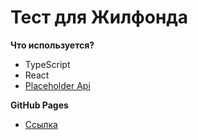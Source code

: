 # Тест для Жилфонда

**Что используется?**

* TypeScript
* React
* [Placeholder Api](https://jsonplaceholder.typicode.com/)

**GitHub Pages**
* [Ссылка](https://komubosu.github.io/test-for-jf/)
